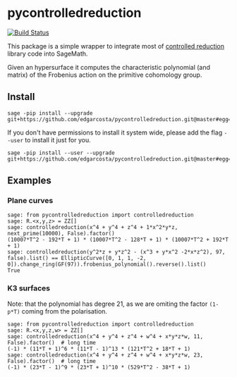 # pycontrolledreduction

[![Build Status](https://travis-ci.org/edgarcosta/pycontrolledreduction.svg?branch=master)](https://travis-ci.org/edgarcosta/pycontrolledreduction)

This package is a simple wrapper to integrate most of [controlled reduction](https://github.com/edgarcosta/controlledreduction/) library code into SageMath.

Given an hypersurface it computes the characteristic polynomial (and matrix) of the Frobenius action on the primitive cohomology group.



## Install



```
sage -pip install --upgrade git+https://github.com/edgarcosta/pycontrolledreduction.git@master#egg=pycontrolledreduction
```

If you don't have permissions to install it system wide, please add the flag ``--user`` to install it just for you.

```
sage -pip install --user --upgrade git+https://github.com/edgarcosta/pycontrolledreduction.git@master#egg=pycontrolledreduction
```



## Examples

### Plane curves
```
sage: from pycontrolledreduction import controlledreduction
sage: R.<x,y,z> = ZZ[]
sage: controlledreduction(x^4 + y^4 + z^4 + 1*x^2*y*z, next_prime(10000), False).factor()
(10007*T^2 - 192*T + 1) * (10007*T^2 - 128*T + 1) * (10007*T^2 + 192*T + 1)
sage: controlledreduction(y^2*z + y*z^2 - (x^3 + y*x^2 -2*x*z^2), 97, false).list() == EllipticCurve([0, 1, 1, -2, 0]).change_ring(GF(97)).frobenius_polynomial().reverse().list()
True

```

### K3 surfaces

Note: that the polynomial has degree 21, as we are omiting the factor `(1-p*T)` coming from the polarisation.
```
sage: from pycontrolledreduction import controlledreduction
sage: R.<x,y,z,w> = ZZ[]
sage: controlledreduction(x^4 + y^4 + z^4 + w^4 + x*y*z*w, 11, False).factor()  # long time
(-1) * (11*T + 1)^6 * (11*T - 1)^13 * (121*T^2 + 18*T + 1)
sage: controlledreduction(x^4 + y^4 + z^4 + w^4 + x*y*z*w, 23, False).factor()  # long time
(-1) * (23*T - 1)^9 * (23*T + 1)^10 * (529*T^2 - 38*T + 1)
```

